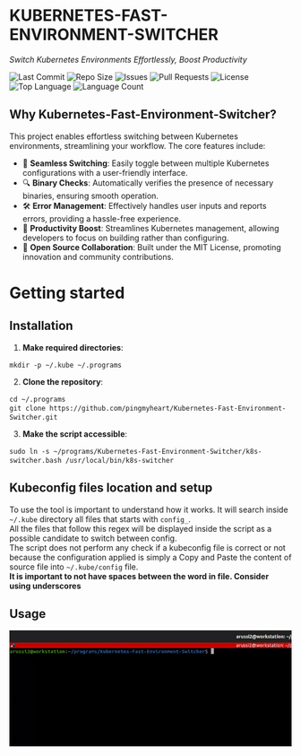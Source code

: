 # KUBERNETES-FAST-ENVIRONMENT-SWITCHER

*Switch Kubernetes Environments Effortlessly, Boost Productivity*

![Last Commit](https://img.shields.io/github/last-commit/pingmyheart/Kubernetes-Fast-Environment-Switcher)
![Repo Size](https://img.shields.io/github/repo-size/pingmyheart/Kubernetes-Fast-Environment-Switcher)
![Issues](https://img.shields.io/github/issues/pingmyheart/Kubernetes-Fast-Environment-Switcher)
![Pull Requests](https://img.shields.io/github/issues-pr/pingmyheart/Kubernetes-Fast-Environment-Switcher)
![License](https://img.shields.io/github/license/pingmyheart/Kubernetes-Fast-Environment-Switcher)
![Top Language](https://img.shields.io/github/languages/top/pingmyheart/Kubernetes-Fast-Environment-Switcher)
![Language Count](https://img.shields.io/github/languages/count/pingmyheart/Kubernetes-Fast-Environment-Switcher)

## Why Kubernetes-Fast-Environment-Switcher?

This project enables effortless switching between Kubernetes environments, streamlining your workflow. The core features
include:

- 🧩 **Seamless Switching**: Easily toggle between multiple Kubernetes configurations with a user-friendly interface.
- 🔍 **Binary Checks**: Automatically verifies the presence of necessary binaries, ensuring smooth operation.
- 🛠️ **Error Management**: Effectively handles user inputs and reports errors, providing a hassle-free experience.
- 🚀 **Productivity Boost**: Streamlines Kubernetes management, allowing developers to focus on building rather than
  configuring.
- 🤝 **Open Source Collaboration**: Built under the MIT License, promoting innovation and community contributions.

# Getting started

## Installation

1. **Make required directories**:

```shell
mkdir -p ~/.kube ~/.programs
```

2. **Clone the repository**:

```shell
cd ~/.programs
git clone https://github.com/pingmyheart/Kubernetes-Fast-Environment-Switcher.git
```

3. **Make the script accessible**:

```shell
sudo ln -s ~/programs/Kubernetes-Fast-Environment-Switcher/k8s-switcher.bash /usr/local/bin/k8s-switcher
```

## Kubeconfig files location and setup

To use the tool is important to understand how it works. It will search inside `~/.kube` directory all files that starts
with `config_`.  
All the files that follow this regex will be displayed inside the script as a possible candidate to switch between
config.  
The script does not perform any check if a kubeconfig file is correct or not because the configuration applied is simply
a
Copy and Paste the content of source file into `~/.kube/config` file.  
**It is important to not have spaces between the word in file. Consider using underscores**

## Usage

![alt text](assets/command-run.gif)